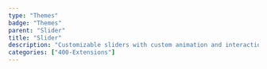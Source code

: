 ```yaml
---
type: "Themes"
badge: "Themes"
parent: "Slider"
title: "Slider"
description: "Customizable sliders with custom animation and interaction."
categories: ["400-Extensions"]
---
```

